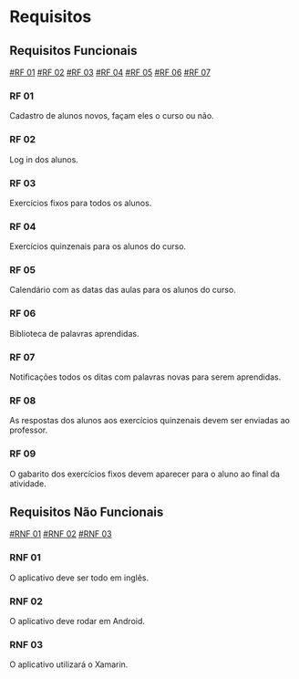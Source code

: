 # Requisitos
## Requisitos Funcionais
[#RF 01](#rf-01)
[#RF 02](#rf-02)
[#RF 03](#rf-03)
[#RF 04](#rf-04)
[#RF 05](#rf-05)
[#RF 06](#rf-06)
[#RF 07](#rf-07)

### RF 01
Cadastro de alunos novos, façam eles o curso ou não. 
### RF 02
Log in dos alunos.
### RF 03
Exercícios fixos para todos os alunos.
### RF 04
Exercícios quinzenais para os alunos do curso.
### RF 05
Calendário com as datas das aulas para os alunos do curso.
### RF 06
Biblioteca de palavras aprendidas.
### RF 07
Notificações todos os ditas com palavras novas para serem aprendidas.
### RF 08
As respostas dos alunos aos exercícios quinzenais devem ser enviadas ao professor.
### RF 09
O gabarito dos exercícios fixos devem aparecer para o aluno ao final da atividade.

## Requisitos Não Funcionais

[#RNF 01](#rnf-01)
[#RNF 02](#rnf-02)
[#RNF 03](#rnf-03)

### RNF 01
O aplicativo deve ser todo em inglês.
### RNF 02
O aplicativo deve rodar em Android.
###  RNF 03
O aplicativo utilizará o Xamarin.
